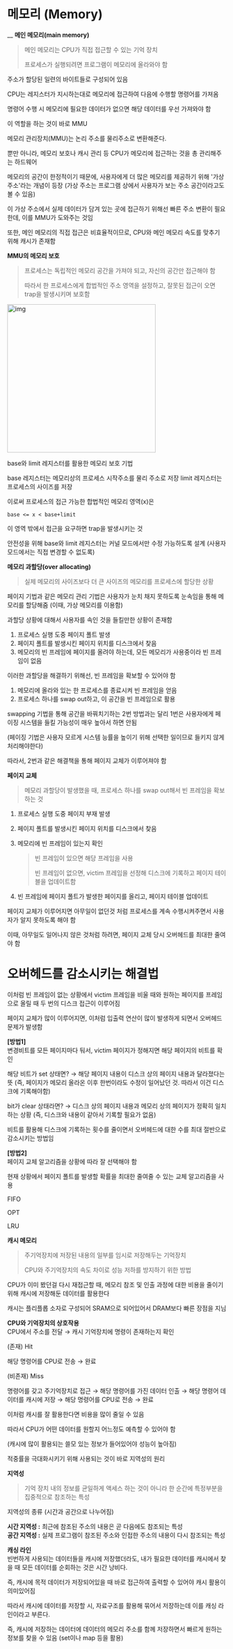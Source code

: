 # 메모리 (Memory)
__
**메인 메모리(main memory)**   
> 메인 메모리는 CPU가 직접 접근할 수 있는 기억 장치
> 
> 프로세스가 실행되려면 프로그램이 메모리에 올라와야 함

주소가 할당된 일련의 바이트들로 구성되어 있음


CPU는 레지스터가 지시하는대로 메모리에 접근하여 다음에 수행할 명령어를 가져옴

명령어 수행 시 메모리에 필요한 데이터가 없으면 해당 데이터를 우선 가져와야 함

이 역할을 하는 것이 바로 MMU


메모리 관리장치(MMU)는 논리 주소를 물리주소로 변환해준다.

뿐만 아니라, 메모리 보호나 캐시 관리 등 CPU가 메모리에 접근하는 것을 총 관리해주는 하드웨어


메모리의 공간이 한정적이기 때문에, 사용자에게 더 많은 메모리를 제공하기 위해 '가상 주소'라는 개념이 등장 (가상 주소는 프로그램 상에서 사용자가 보는 주소 공간이라고도 볼 수 있음)

이 가상 주소에서 실제 데이터가 담겨 있는 곳에 접근하기 위해선 빠른 주소 변환이 필요한데, 이를 MMU가 도와주는 것임

또한, 메인 메모리의 직접 접근은 비효율적이므로, CPU와 메인 메모리 속도를 맞추기 위해 캐시가 존재함


**MMU의 메모리 보호**   
> 프로세스는 독립적인 메모리 공간을 가져야 되고, 자신의 공간만 접근해야 함
>
> 따라서 한 프로세스에게 합법적인 주소 영역을 설정하고, 잘못된 접근이 오면 trap을 발생시키며 보호함

<img width="341" alt="img" src="https://user-images.githubusercontent.com/95405810/157166678-5496b3a7-211e-4128-b514-63705ff8079f.PNG">


base와 limit 레지스터를 활용한 메모리 보호 기법

base 레지스터는 메모리상의 프로세스 시작주소를 물리 주소로 저장 limit 레지스터는 프로세스의 사이즈를 저장

이로써 프로세스의 접근 가능한 합법적인 메모리 영역(x)은
```
base <= x < base+limit
```
이 영역 밖에서 접근을 요구하면 trap을 발생시키는 것


안전성을 위해 base와 limit 레지스터는 커널 모드에서만 수정 가능하도록 설계 (사용자 모드에서는 직접 변경할 수 없도록)



**메모리 과할당(over allocating)**   
> 실제 메모리의 사이즈보다 더 큰 사이즈의 메모리를 프로세스에 할당한 상황


페이지 기법과 같은 메모리 관리 기법은 사용자가 눈치 채지 못하도록 눈속임을 통해 메모리를 할당해줌 (이때, 가상 메모리를 이용함)


과할당 상황에 대해서 사용자를 속인 것을 들킬만한 상황이 존재함   
   1. 프로세스 실행 도중 페이지 폴트 발생   
   2. 페이지 폴트를 발생시킨 페이지 위치를 디스크에서 찾음   
   3. 메모리의 빈 프레임에 페이지를 올려야 하는데, 모든 메모리가 사용중이라 빈 프레임이 없음


이러한 과할당을 해결하기 위해선, 빈 프레임을 확보할 수 있어야 함   
   1. 메모리에 올라와 있는 한 프로세스를 종료시켜 빈 프레임을 얻음   
   2. 프로세스 하나를 swap out하고, 이 공간을 빈 프레임으로 활용


swapping 기법을 통해 공간을 바꿔치기하는 2번 방법과는 달리 1번은 사용자에게 페이징 시스템을 들킬 가능성이 매우 높아서 하면 안됨

(페이징 기법은 사용자 모르게 시스템 능률을 높이기 위해 선택한 일이므로 들키지 않게 처리해야한다)

따라서, 2번과 같은 해결책을 통해 페이지 교체가 이루어져야 함



**페이지 교체**   
> 메모리 과할당이 발생했을 때, 프로세스 하나를 swap out해서 빈 프레임을 확보하는 것

  1. 프로세스 실행 도중 페이지 부재 발생

  2. 페이지 폴트를 발생시킨 페이지 위치를 디스크에서 찾음

  3. 메모리에 빈 프레임이 있는지 확인
     > 
     > 빈 프레임이 있으면 해당 프레임을 사용
     >
     > 빈 프레임이 없으면, victim 프레임을 선정해 디스크에 기록하고 페이지 테이블을 업데이트함

  4. 빈 프레임에 페이지 폴트가 발생한 페이지를 올리고, 페이지 테이블 업데이트


페이지 교체가 이루어지면 아무일이 없던것 처럼 프로세스를 계속 수행시켜주면서 사용자가 알지 못하도록 해야 함

이때, 아무일도 일어나지 않은 것처럼 하려면, 페이지 교체 당시 오버헤드를 최대한 줄여야 함


# 오버헤드를 감소시키는 해결법   
이처럼 빈 프레임이 없는 상황에서 victim 프레임을 비울 때와 원하는 페이지를 프레임으로 올릴 때 두 번의 디스크 접근이 이루어짐

페이지 교체가 많이 이루어지면, 이처럼 입출력 연산이 많이 발생하게 되면서 오버헤드 문제가 발생함


**[방법1]**   
변경비트를 모든 페이지마다 둬서, victim 페이지가 정해지면 해당 페이지의 비트를 확인

해당 비트가 set 상태면? → 해당 페이지 내용이 디스크 상의 페이지 내용과 달라졌다는 뜻 (즉, 페이지가 메모리 올라온 이후 한번이라도 수정이 일어났던 것. 따라서 이건 디스크에 기록해야함)

bit가 clear 상태라면? → 디스크 상의 페이지 내용과 메모리 상의 페이지가 정확히 일치하는 상황 (즉, 디스크와 내용이 같아서 기록할 필요가 없음)

비트를 활용해 디스크에 기록하는 횟수를 줄이면서 오버헤드에 대한 수를 최대 절반으로 감소시키는 방법임


**[방법2]**   
페이지 교체 알고리즘을 상황에 따라 잘 선택해야 함

현재 상황에서 페이지 폴트를 발생할 확률을 최대한 줄여줄 수 있는 교체 알고리즘을 사용

FIFO

OPT

LRU




**캐시 메모리**   
> 주기억장치에 저장된 내용의 일부를 임시로 저장해두는 기억장치
>
> CPU와 주기억장치의 속도 차이로 성능 저하를 방지하기 위한 방법

CPU가 이미 봤던걸 다시 재접근할 때, 메모리 참조 및 인출 과정에 대한 비용을 줄이기 위해 캐시에 저장해둔 데이터를 활용한다

캐시는 플리플롭 소자로 구성되어 SRAM으로 되어있어서 DRAM보다 빠른 장점을 지님


**CPU와 기억장치의 상호작용**   
CPU에서 주소를 전달 → 캐시 기억장치에 명령이 존재하는지 확인

(존재) Hit

해당 명령어를 CPU로 전송 → 완료

(비존재) Miss

명령어를 갖고 주기억장치로 접근 → 해당 명령어를 가진 데이터 인출 → 해당 명령어 데이터를 캐시에 저장 → 해당 명령어를 CPU로 전송 → 완료


이처럼 캐시를 잘 활용한다면 비용을 많이 줄일 수 있음

따라서 CPU가 어떤 데이터를 원할지 어느정도 예측할 수 있어야 함

(캐시에 많이 활용되는 쓸모 있는 정보가 들어있어야 성능이 높아짐)


적중률을 극대화시키기 위해 사용되는 것이 바로 지역성의 원리

**지역성**   
> 기억 장치 내의 정보를 균일하게 액세스 하는 것이 아니라 한 순간에 특정부분을 집중적으로 참조하는 특성


지역성의 종류 (시간과 공간으로 나누어짐)

**시간 지역성 :** 최근에 참조된 주소의 내용은 곧 다음에도 참조되는 특성   
**공간 지역성 :** 실제 프로그램이 참조된 주소와 인접한 주소의 내용이 다시 참조되는 특성



**캐싱 라인**   
빈번하게 사용되는 데이터들을 캐시에 저장했더라도, 내가 필요한 데이터를 캐시에서 찾을 때 모든 데이터를 순회하는 것은 시간 낭비다.

즉, 캐시에 목적 데이터가 저장되어있을 때 바로 접근하여 출력할 수 있어야 캐시 활용이 의미있어짐

따라서 캐시에 데이터를 저장할 시, 자료구조를 활용해 묶어서 저장하는데 이를 캐싱 라인이라고 부른다.

즉, 캐시에 저장하는 데이터에 데이터의 메모리 주소를 함께 저장하면서 빠르게 원하는 정보를 찾을 수 있음 (set이나 map 등을 활용)
